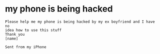 # my phone is being hacked

    Please help me my phone is being hacked by my ex boyfriend and I have no
    idea how to use this stuff
    Thank you
    [name]

    Sent from my iPhone
